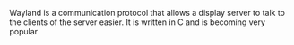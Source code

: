 Wayland is a communication protocol that allows a display server to talk to the clients of the server easier. It is written in C and is becoming very popular
